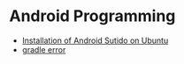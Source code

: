 # Android Programming

- [Installation of Android Sutido on Ubuntu](installation_of_android_studio_on_ubuntu.md)
- [gradle error](./gradle_error.md)

